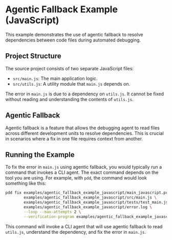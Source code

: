 # Agentic Fallback Example (JavaScript)

This example demonstrates the use of agentic fallback to resolve dependencies between code files during automated debugging.

## Project Structure

The source project consists of two separate JavaScript files:

- `src/main.js`: The main application logic.
- `src/utils.js`: A utility module that `main.js` depends on.

The error in `main.js` is due to a dependency on `utils.js`. It cannot be fixed without reading and understanding the contents of `utils.js`.

## Agentic Fallback

Agentic fallback is a feature that allows the debugging agent to read files across different development units to resolve dependencies. This is crucial in scenarios where a fix in one file requires context from another.

## Running the Example

To fix the error in `main.js` using agentic fallback, you would typically run a command that invokes a CLI agent. The exact command depends on the tool you are using. For example, with `pdd`, the command would look something like this:

```bash
pdd fix examples/agentic_fallback_example_javascript/main_javascript.prompt \
        examples/agentic_fallback_example_javascript/src/main.js \
        examples/agentic_fallback_example_javascript/tests/test_main.js \
        examples/agentic_fallback_example_javascript/error.log \
        --loop --max-attempts 2 \
        --verification-program examples/agentic_fallback_example_javascript/tests/test_main.js
```

This command will invoke a CLI agent that will use agentic fallback to read `utils.js`, understand the dependency, and fix the error in `main.js`.
